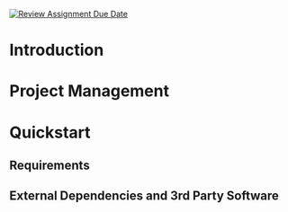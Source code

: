 [![Review Assignment Due Date](https://classroom.github.com/assets/deadline-readme-button-22041afd0340ce965d47ae6ef1cefeee28c7c493a6346c4f15d667ab976d596c.svg)](https://classroom.github.com/a/ZzmLl-eM)


# Introduction

# Project Management

# Quickstart

## Requirements

## External Dependencies and 3rd Party Software
